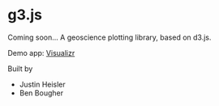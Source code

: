 # g3.js

Coming soon... A geoscience plotting library, based on d3.js.

Demo app: [Visualizr](https://github.com/agile-geoscience/visualizr)

Built by

* Justin Heisler
* Ben Bougher

